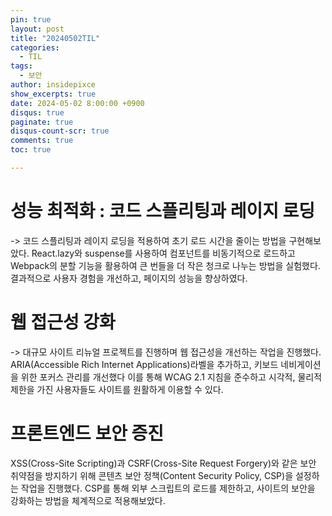 ```yaml
---
pin: true
layout: post
title: "20240502TIL"
categories:
  - TIL
tags:
  - 보안
author: insidepixce
show_excerpts: true
date: 2024-05-02 8:00:00 +0900
disqus: true
paginate: true
disqus-count-scr: true
comments: true
toc: true

---
```

# 성능 최적화 : 코드 스플리팅과 레이지 로딩
-> 코드 스플리팅과 레이지 로딩을 적용하여 초기 로드 시간을 줄이는 방법을 구현해보았다.
React.lazy와 suspense를 사용하여 컴포넌트를 비동기적으로 로드하고 Webpack의 분할 기능을 활용하여 큰 번들을 더 작은 청크로 나누는 방법을 실험했다. 
결과적으로 사용자 경험을 개선하고, 페이지의 성능을 향상하였다. 

# 웹 접근성 강화
-> 대규모 사이트 리뉴얼 프로젝트를 진행하며 웹 접근성을 개선하는 작업을 진행했다.
ARIA(Accessible Rich Internet Applications)라벨을 추가하고, 키보드 네비게이션을 위한 포커스 관리를 개선했다
이를 통해 WCAG 2.1 지침을 준수하고 시각적, 물리적 제한을 가진 사용자들도 사이트를 원활하게 이용할 수 있다.

# 프론트엔드 보안 증진
XSS(Cross-Site Scripting)과 CSRF(Cross-Site Request Forgery)와 같은 보안 취약점을 방지하기 위해 콘텐츠 보안 정책(Content Security Policy, CSP)을 설정하는 작업을 진행했다. CSP를 통해 외부 스크립트의 로드를 제한하고, 사이트의 보안을 강화하는 방법을 체계적으로 적용해보았다. 
